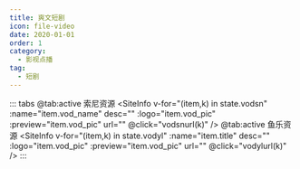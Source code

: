 ```yaml
---
title: 爽文短剧
icon: file-video
date: 2020-01-01
order: 1
category:
  - 影视点播
tag:
  - 短剧
---
```


<ArtPlayer :src="state.src" :config="artConfig(Hls,state.PlayList)" type="Hls"/>

::: tabs
@tab:active 索尼资源
<SiteInfo v-for="(item,k) in state.vodsn" :name="item.vod_name" desc="" :logo="item.vod_pic" :preview="item.vod_pic" url=""
@click="vodsnurl(k)" />
@tab:active 鱼乐资源
<SiteInfo v-for="(item,k) in state.vodyl" :name="item.title" desc="" :logo="item.vod_pic" :preview="item.vod_pic" url=""
@click="vodylurl(k)" />
:::

<script setup lang="ts">
  import { vod } from 'db'
  import { artConfig, Hls } from 'cps/artConst'
  import { useStorage } from '@vueuse/core'
  import { onMounted, nextTick, onDeactivated } from "vue";

  const state = useStorage(
    "vod-swdj",
    {
      src: "",
      vodsn: [],
      vodyl: [],
      PlayList: []
    }
  )
  onMounted(async () => {
    const snzy = await vod.find({ "name": "snzy-54" })
    const ylzy = await vod.find({ "name": "ylzy-54" })
    state.value.vodsn = snzy.data
    state.value.vodyl = ylzy.data
    vodsnurl(0)
  });
  const vodsnurl = (key) => {
    const { vodsn } = state.value
    state.value.PlayList = vodsn[key].play_list
    state.value.src = vodsn[key].play_list[0].url
  }
  const vodylurl = (key) => {
    const { vodyl } = state.value
    state.value.PlayList = vodyl
    state.value.src = vodyl[key].url
  }
</script>
